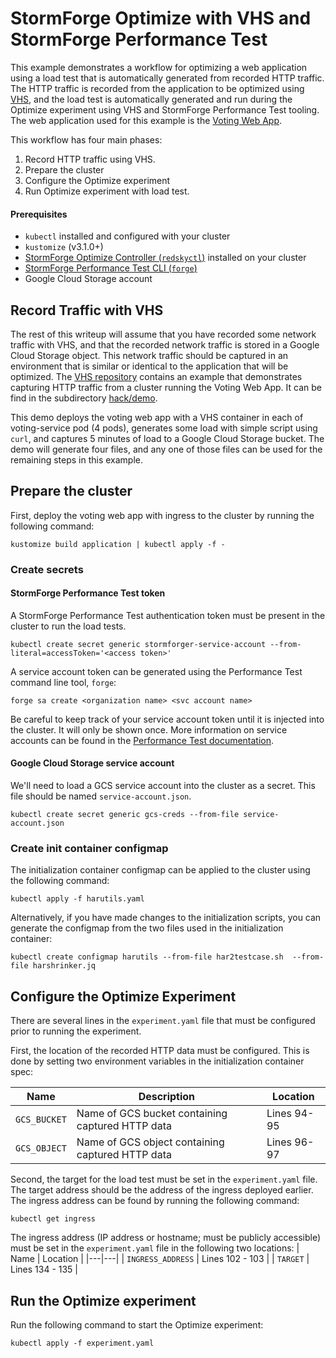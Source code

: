# StormForge Optimize with VHS and StormForge Performance Test

This example demonstrates a workflow for optimizing a web application using a load test that is automatically generated from recorded HTTP traffic.
The HTTP traffic is recorded from the application to be optimized using [VHS](https://github.com/rename-this/vhs), and the load test is automatically generated and run during the Optimize experiment using VHS and StormForge Performance Test tooling.
The web application used for this example is the [Voting Web App](https://github.com/thestormforge/examples/tree/master/voting-webapp).

This workflow has four main phases:

1. Record HTTP traffic using VHS.
2. Prepare the cluster
3. Configure the Optimize experiment
4. Run Optimize experiment with load test.

#### Prerequisites

- `kubectl` installed and configured with your cluster
- `kustomize` (v3.1.0+)
- [StormForge Optimize Controller (`redskyctl`)](https://github.com/thestormforge/optimize-controller) installed on your cluster
- [StormForge Performance Test CLI (`forge`)](https://github.com/stormforger/cli)
- Google Cloud Storage account

## Record Traffic with VHS

The rest of this writeup will assume that you have recorded some network traffic with VHS, and that the recorded network traffic is stored in a Google Cloud Storage object.
This network traffic should be captured in an environment that is similar or identical to the application that will be optimized.
The [VHS repository](https://github.com/rename-this/vhs) contains an example that demonstrates capturing HTTP traffic from a cluster running the Voting Web App.
It can be find in the subdirectory [hack/demo](https://github.com/rename-this/vhs/tree/main/hack/demo).

This demo deploys the voting web app with a VHS container in each of voting-service pod (4 pods), generates some load with simple script using `curl`, and captures 5 minutes of load to a Google Cloud Storage bucket. 
The demo will generate four files, and any one of those files can be used for the remaining steps in this example.

## Prepare the cluster

First, deploy the voting web app with ingress to the cluster by running the following command:

```terminal
kustomize build application | kubectl apply -f -
```

### Create secrets

#### StormForge Performance Test token

A StormForge Performance Test authentication token must be present in the cluster to run the load tests.

```terminal
kubectl create secret generic stormforger-service-account --from-literal=accessToken='<access token>'
```

A service account token can be generated using the Performance Test command line tool, `forge`:

```terminal
forge sa create <organization name> <svc account name>
```

Be careful to keep track of your service account token until it is injected into the cluster. It will only be shown once.
More information on service accounts can be found in the [Performance Test documentation](https://docs.stormforger.com/guides/forge-cli/#authentication).

#### Google Cloud Storage service account

We'll need to load a GCS service account into the cluster as a secret.
This file should be named `service-account.json`.

```terminal
kubectl create secret generic gcs-creds --from-file service-account.json
```

### Create init container configmap

The initialization container configmap can be applied to the cluster using the following command:

```terminal
kubectl apply -f harutils.yaml
```

Alternatively, if you have made changes to the initialization scripts, you can generate the configmap from the two files used in the initialization container:

```terminal
kubectl create configmap harutils --from-file har2testcase.sh  --from-file harshrinker.jq
```

## Configure the Optimize Experiment

There are several lines in the `experiment.yaml` file that must be configured prior to running the experiment.

First, the location of the recorded HTTP data must be configured. This is done by setting two environment variables in the initialization container spec:

| Name | Description | Location |
|---|---|---|
| `GCS_BUCKET` | Name of GCS bucket containing captured HTTP data | Lines 94-95 |
| `GCS_OBJECT` | Name of GCS object containing captured HTTP data | Lines 96-97 |

Second, the target for the load test must be set in the `experiment.yaml` file. The target address should be the address of the ingress deployed earlier.
The ingress address can be found by running the following command:

```terminal
kubectl get ingress
```

The ingress address (IP address or hostname; must be publicly accessible) must be set in the `experiment.yaml` file in the following two locations:
| Name | Location |
|---|---|
| `INGRESS_ADDRESS` | Lines 102 - 103 |
| `TARGET` | Lines 134 - 135 |

## Run the Optimize experiment

Run the following command to start the Optimize experiment:

```terminal
kubectl apply -f experiment.yaml
```